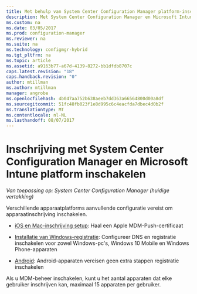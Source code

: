 ```yaml
---
title: Met behulp van System Center Configuration Manager platform-inschrijving inschakelen | Microsoft Docs
description: Met System Center Configuration Manager en Microsoft Intune platform-registratie inschakelen.
ms.custom: na
ms.date: 03/05/2017
ms.prod: configuration-manager
ms.reviewer: na
ms.suite: na
ms.technology: configmgr-hybrid
ms.tgt_pltfrm: na
ms.topic: article
ms.assetid: a9163b77-a67d-4139-8272-bb1dfdb8707c
caps.latest.revision: "18"
caps.handback.revision: "0"
author: mtillman
ms.author: mtillman
manager: angrobe
ms.openlocfilehash: 4b047aa752b638aeeb7dd363a66564800d00a8df
ms.sourcegitcommit: 51fc48fb023f1e8d995c6c4eacfda7dbec4d0b2f
ms.translationtype: MT
ms.contentlocale: nl-NL
ms.lasthandoff: 08/07/2017
---
```

# <a name="enable-platform-enrollment-with-system-center-configuration-manager-and-microsoft-intune"></a>Inschrijving met System Center Configuration Manager en Microsoft Intune platform inschakelen

*Van toepassing op: System Center Configuration Manager (huidige vertakking)*

Verschillende apparaatplatforms aanvullende configuratie vereist om apparaatinschrijving inschakelen.
  - [iOS en Mac-inschrijving setup](enroll-hybrid-ios-mac.md): Haal een Apple MDM-Push-certificaat

  - [Installatie van Windows-registratie](enroll-hybrid-windows.md): Configureer DNS en registratie inschakelen voor zowel Windows-pc's, Windows 10 Mobile en Windows Phone-apparaten

  - [Android](enroll-hybrid-android.md): Android-apparaten vereisen geen extra stappen registratie inschakelen

Als u MDM-beheer inschakelen, kunt u het aantal apparaten dat elke gebruiker inschrijven kan, maximaal 15 apparaten per gebruiker.

